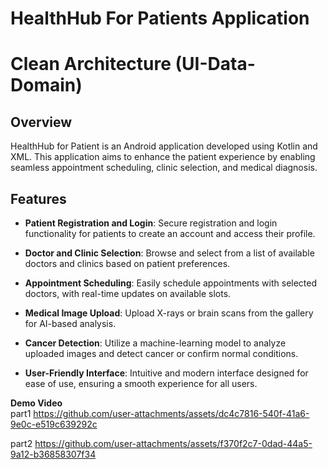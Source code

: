 # HealthHub For Patients Application

# Clean Architecture (UI-Data-Domain)

## Overview
HealthHub for Patient is an Android application developed using Kotlin and XML. This application aims to enhance the patient experience by enabling seamless appointment scheduling, clinic selection, and medical diagnosis.

## Features

- **Patient Registration and Login**: Secure registration and login functionality for patients to create an account and access their profile.

- **Doctor and Clinic Selection**: Browse and select from a list of available doctors and clinics based on patient preferences.

- **Appointment Scheduling**: Easily schedule appointments with selected doctors, with real-time updates on available slots.

- **Medical Image Upload**: Upload X-rays or brain scans from the gallery for AI-based analysis.

- **Cancer Detection**: Utilize a machine-learning model to analyze uploaded images and detect cancer or confirm normal conditions.

- **User-Friendly Interface**: Intuitive and modern interface designed for ease of use, ensuring a smooth experience for all users.


**Demo Video**<br/>
part1
https://github.com/user-attachments/assets/dc4c7816-540f-41a6-9e0c-e519c639292c

part2
https://github.com/user-attachments/assets/f370f2c7-0dad-44a5-9a12-b36858307f34

